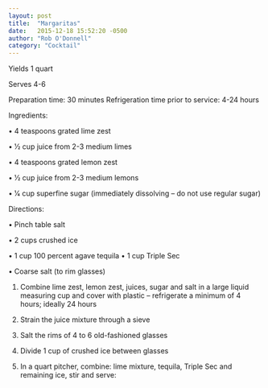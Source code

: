 ```yaml
---
layout: post
title:  "Margaritas"
date:   2015-12-18 15:52:20 -0500
author: "Rob O'Donnell"
category: "Cocktail"
---
```

Yields 1 quart

Serves 4-6

Preparation time: 30 minutes Refrigeration time prior to service: 4-24 hours

Ingredients:

• 4 teaspoons grated lime zest

• 1⁄2 cup juice from 2-3 medium limes

• 4 teaspoons grated lemon zest

• 1⁄2 cup juice from 2-3 medium lemons

• 1⁄4 cup superfine sugar (immediately dissolving – do not use regular sugar)

Directions:

• Pinch table salt

• 2 cups crushed ice

• 1 cup 100 percent agave tequila • 1 cup Triple Sec

• Coarse salt (to rim glasses)

1. Combine lime zest, lemon zest, juices, sugar and salt in a large liquid measuring cup and cover with plastic – refrigerate a minimum of 4 hours; ideally 24 hours

2. Strain the juice mixture through a sieve

3. Salt the rims of 4 to 6 old-fashioned glasses

4. Divide 1 cup of crushed ice between glasses

5. In a quart pitcher, combine: lime mixture, tequila, Triple Sec and remaining ice, stir and serve: